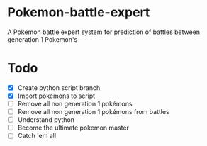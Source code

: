 # Pokemon-battle-expert
A Pokemon battle expert system for prediction of battles between generation 1 Pokemon's

# Todo
- [x] Create python script branch
- [x] Import pokemons to script
- [ ] Remove all non generation 1 pokémons
- [ ] Remove all non generation 1 pokémons from battles
- [ ] Understand python
- [ ] Become the ultimate pokemon master
- [ ] Catch 'em all
